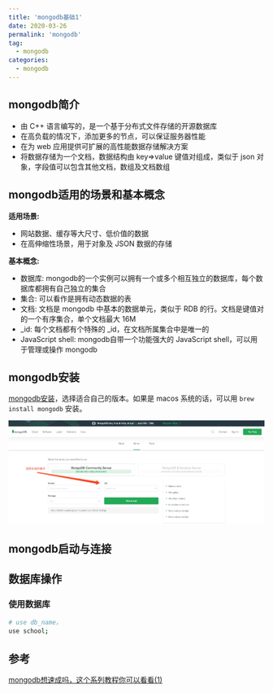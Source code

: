 ```yaml
---
title: 'mongodb基础1'
date: 2020-03-26
permalink: 'mongodb'
tag:
  - mongodb
categories:
  - mongodb
---
```


## mongodb简介

- 由 C++ 语言编写的，是一个基于分布式文件存储的开源数据库
- 在高负载的情况下，添加更多的节点，可以保证服务器性能
- 在为 web 应用提供可扩展的高性能数据存储解决方案
- 将数据存储为一个文档，数据结构由 key=>value 键值对组成，类似于 json 对象，字段值可以包含其他文档，数组及文档数组

## mongodb适用的场景和基本概念

**适用场景:**

- 网站数据、缓存等大尺寸、低价值的数据
- 在高伸缩性场景，用于对象及 JSON 数据的存储

**基本概念:**

- 数据库: mongodb的一个实例可以拥有一个或多个相互独立的数据库，每个数据库都拥有自己独立的集合
- 集合: 可以看作是拥有动态数据的表
- 文档: 文档是 mongodb 中基本的数据单元，类似于 RDB 的行。文档是键值对的一个有序集合，单个文档最大 16M
- _id: 每个文档都有个特殊的 _id，在文档所属集合中是唯一的
- JavaScript shell: mongodb自带一个功能强大的 JavaScript shell，可以用于管理或操作 mongodb

## mongodb安装

[mongodb安装](https://www.mongodb.com/download-center/community)，选择适合自己的版本。如果是 macos 系统的话，可以用 `brew install mongodb` 安装。

![mongodb安装](./images/mongodb_install.png)


## mongodb启动与连接

## 数据库操作

### 使用数据库

```bash
# use db_name，
use school;
```

## 参考

[mongodb想速成吗，这个系列教程你可以看看(1)](https://juejin.im/post/5ca0110ee51d45452a07916b)
